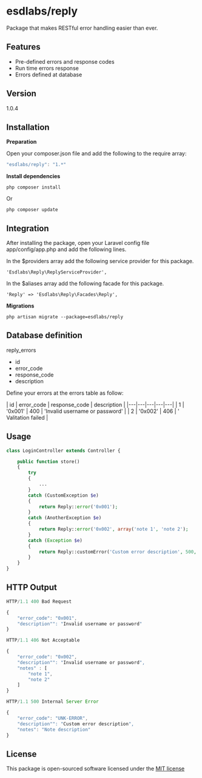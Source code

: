 esdlabs/reply
=========

Package that makes RESTful error handling easier than ever.

Features
----

  - Pre-defined errors and response codes
  - Run time errors response
  - Errors defined at database



Version
----

1.0.4


Installation
--------------

**Preparation**

Open your composer.json file and add the following to the require array: 

```js
"esdlabs/reply": "1.*"
```

**Install dependencies**
```batch
php composer install
```

Or

```batch
php composer update
```

Integration
--------------

After installing the package, open your Laravel config file app/config/app.php and add the following lines.

In the $providers array add the following service provider for this package.

```batch
'Esdlabs\Reply\ReplyServiceProvider',
```

In the $aliases array add the following facade for this package.

```batch
'Reply' => 'Esdlabs\Reply\Facades\Reply',
```

**Migrations**
```batch
php artisan migrate --package=esdlabs/reply
```

Database definition
----
reply_errors
- id
- error_code
- response_code
- description

Define your errors at the errors table as follow:

|  id | error_code  | response_code  | description  |
|---|---|---|---|---|
| 1  |  '0x001'  | 400   | 'Invalid username or password'  |
| 2  |  '0x002' | 406  | ' Valitation failed  |


Usage
----
```php
class LoginController extends Controller {

    public function store()
    {
        try
        {
            ...
        }
        catch (CustomException $e)
        {
            return Reply::error('0x001');
        }
        catch (AnotherException $e)
        {
            return Reply::error('0x002', array('note 1', 'note 2');
        }
        catch (Exception $e)
        {
            return Reply::customError('Custom error description', 500, "Note description");
        }
    }
}

```


HTTP Output
----
```javascript
HTTP/1.1 400 Bad Request

{
    "error_code": "0x001",
    "description"": "Invalid username or password"
}

```

```javascript
HTTP/1.1 406 Not Acceptable

{
    "error_code": "0x002",
    "description"": "Invalid username or password",
    "notes" : [
        "note 1", 
        "note 2"
    ]
}

```

```javascript
HTTP/1.1 500 Internal Server Error

{
    "error_code": "UNK-ERROR",
    "description"": "Custom error description",
    "notes": "Note description"
}

```

License
----
This package is open-sourced software licensed under the [MIT license](http://opensource.org/licenses/MIT)
